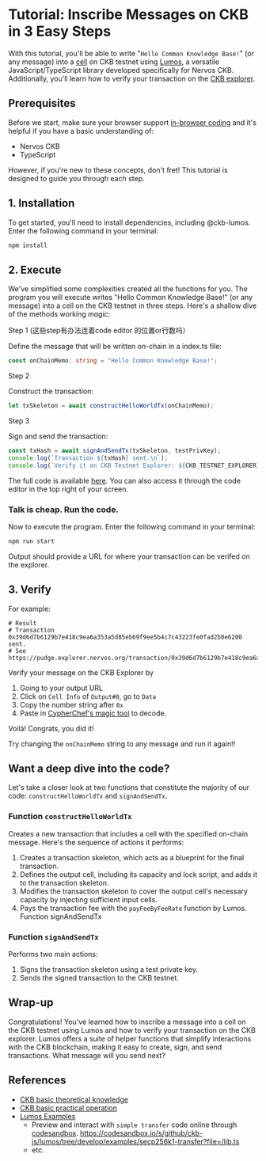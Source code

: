 # Tutorial: Inscribe Messages on CKB in 3 Easy Steps

With this tutorial, you'll be able to write "`Hello Common Knowledge Base!`" (or any message) into a [cell](https://docs.nervos.org/docs/reference/cell/) on CKB testnet using [Lumos](https://github.com/ckb-js/lumos), a versatile JavaScript/TypeScript library developed specifically for Nervos CKB. Additionally, you'll learn how to verify your transaction on the [CKB explorer](https://explorer.nervos.org/).

## Prerequisites
Before we start, make sure your browser support [in-browser coding](https://webcontainers.io/) and it's helpful if you have a basic understanding of:

- Nervos CKB
- TypeScript

However, if you're new to these concepts, don't fret! This tutorial is designed to guide you through each step. 

## 1. Installation

To get started, you'll need to install dependencies, including @ckb-lumos. Enter the following command in your terminal:

```bash
npm install
```
## 2. Execute
We've simplified some complexities created all the functions for you. The program you will execute writes "Hello Common Knowledge Base!" (or any message) into a cell on the CKB testnet in three steps. Here's a shallow dive of the methods working *magic*:

Step 1 (这些step有办法连着code editor 的位置or行数吗）

Define the message that will be written on-chain in a index.ts file:

```typescript
const onChainMemo: string = "Hello Common Knowledge Base!";
```
Step 2

Construct the transaction:

```typescript
let txSkeleton = await constructHelloWorldTx(onChainMemo);
```
Step 3

Sign and send the transaction:

```typescript
const txHash = await signAndSendTx(txSkeleton, testPrivKey);
console.log(`Transaction ${txHash} sent.\n`);
console.log(`Verify it on CKB Testnet Explorer: ${CKB_TESTNET_EXPLORER}/transaction/${txHash}`);
```
The full code is available [here](https://github.com/Flouse/ckb-tthw/blob/42bf1b5a3566e2d8adf6ef79aad8580de0d79281/js/index.ts#L125-L136). You can also access it through the code editor in the top right of your screen.

### Talk is cheap. Run the code.
Now to execute the program. Enter the following command in your terminal:

```bash
npm run start
```
Output should provide a URL for where your transaction can be verifed on the explorer.
## 3. Verify
For example:
```
# Result
# Transaction 0x39d6d7b6129b7e418c9ea6a353a5d85eb69f9ee5b4c7c43223fe0fad2b0e6200 sent.
# See https://pudge.explorer.nervos.org/transaction/0x39d6d7b6129b7e418c9ea6a353a5d85eb69f9ee5b4c7c43223fe0fad2b0e6200
```

Verify your message on the CKB Explorer by 
1. Going to your output URL
2. Click on `Cell Info` of `Output#0`, go to `Data`
3. Copy the number string after `0x`
4. Paste in [CypherChef's magic tool](https://gchq.github.io/CyberChef/#recipe=From_Hex('None')&input=NjE2ZTZlNjk2NTZl) to decode.

Voilà! Congrats, you did it!

<!-- TODO: add result image -->
Try changing the `onChainMemo` string to any message and run it again!!

## Want a deep dive into the code?

Let's take a closer look at two functions that constitute the majority of our code: `constructHelloWorldTx` and `signAndSendTx`.

### Function `constructHelloWorldTx`
Creates a new transaction that includes a cell with the specified on-chain message. Here's the sequence of actions it performs:

1. Creates a transaction skeleton, which acts as a blueprint for the final transaction.
2. Defines the output cell, including its capacity and lock script, and adds it to the transaction skeleton.
3. Modifies the transaction skeleton to cover the output cell's necessary capacity by injecting sufficient input cells.
4. Pays the transaction fee with the `payFeeByFeeRate` function by Lumos.
Function signAndSendTx

### Function `signAndSendTx`
Performs two main actions:
1. Signs the transaction skeleton using a test private key.
2. Sends the signed transaction to the CKB testnet.

## Wrap-up
Congratulations! You've learned how to inscribe a message into a cell on the CKB testnet using Lumos and how to verify your transaction on the CKB explorer. Lumos offers a suite of helper functions that simplify interactions with the CKB blockchain, making it easy to create, sign, and send transactions. What message will you send next?

## References
- [CKB basic theoretical knowledge](https://ckbacademy.vercel.app/courses/basic-theory)
- [CKB basic practical operation](https://ckbacademy.vercel.app/courses/basic-operation)
- [Lumos Examples](https://github.com/ckb-js/lumos/blob/develop/examples)
  - Preview and interact with `simple transfer` code online through [codesandbox](https://codesandbox.io).
    https://codesandbox.io/s/github/ckb-js/lumos/tree/develop/examples/secp256k1-transfer?file=/lib.ts
  - etc.
